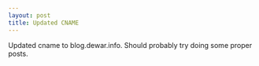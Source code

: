 ```yaml
---
layout: post
title: Updated CNAME
---
```

Updated cname to blog.dewar.info. Should probably try doing some proper posts.
